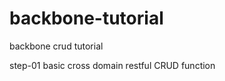 backbone-tutorial
=================

backbone crud tutorial

step-01 basic cross domain restful CRUD function
